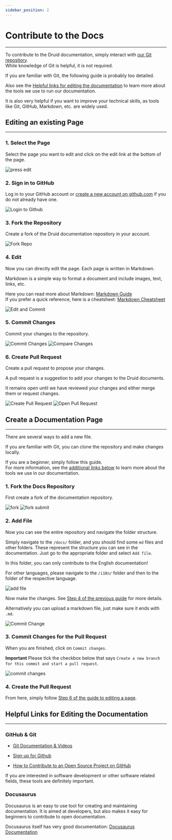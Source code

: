 ```yaml
---
sidebar_position: 2
---
```


# Contribute to the Docs
---

To contribute to the Druid documentation, simply interact with [our Git repository](https://github.com/highcard-dev/docs).  
While knowledge of Git is helpful, it is not required.

If you are familiar with Git, the following guide is probably too detailed.

Also see the [Helpful links for editing the documentation](#helpful-links-for-editing-the-documentation) to learn more about the tools we use to run our documentation.  

It is also very helpful if you want to improve your technical skills, as tools like Git, GitHub, Markdown, etc. are widely used.

## Editing an existing Page
---

### 1. Select the Page

Select the page you want to edit and click on the edit link at the bottom of the page.

![press edit](img/1-start.png)

### 2. Sign in to GitHub

Log in to your GitHub account or [create a new account on github.com](https://github.com/signup) if you do not already have one.

![Login to Github](img/2-login.png)

### 3. Fork the Repository

Create a fork of the Druid documentation repository in your account.

![Fork Repo](img/3-fork.png)

### 4. Edit

Now you can directly edit the page. Each page is written in Markdown.

Markdown is a simple way to format a document and include images, text, links, etc.

Here you can read more about Markdown: [Markdown Guide](https://www.markdownguide.org/)  
If you prefer a quick reference, here is a cheatsheet: [Markdown Cheatsheet](https://www.markdownguide.org/cheat-sheet/)

![Edit and Commit](img/4-edit.png)

### 5. Commit Changes

Commit your changes to the repository.

![Commit Changes](img/5-commit.png)
![Compare Changes](img/6-commit-preview.png)

### 6. Create Pull Request

Create a pull request to propose your changes.

A pull request is a suggestion to add your changes to the Druid documents.

It remains open until we have reviewed your changes and either merge them or request changes.

![Create Pull Request](img/7-pr-create.png)
![Open Pull Request](img/8-pr-preview.png)

## Create a Documentation Page
---

There are several ways to add a new file.

If you are familiar with Git, you can clone the repository and make changes locally.

If you are a beginner, simply follow this guide.  
For more information, see the [additional links below](#helpful-links-for-editing-the-documentation) to learn more about the tools we use in our documentation.

### 1.  Fork the Docs Repository

First create a fork of the documentation repository.

![fork](img/add/1-fork.png)
![fork submit](img/add/2-fork-submit.png)

### 2. Add File

Now you can see the entire repository and navigate the folder structure.  

 Simply navigate to the `/docs/` folder, and you should find some `md` files and other folders. These represent the structure you can see in the documentation. Just go to the appropriate folder and select `Add file`.

In this folder, you can only contribute to the English documentation!

For other languages, please navigate to the `/i18n/` folder and then to the folder of the respective language.

![add file](img/add/3-add-file.png)

Now make the changes. See [Step 4 of the previous guide](#4-edit) for more details.

Alternatively you can upload a markdown file, just make sure it ends with 
`.md`.

![Commit Change](img/add/4-submit-file.png)

### 3. Commit Changes for the Pull Request

When you are finished, click on `Commit changes`.

**Important** Please tick the checkbox below that says `Create a new branch for this commit and start a pull request`.

![commit changes](img/add/5-commit-pr.png)

### 4. Create the Pull Request

From here, simply follow [Step 6 of the guide to editing a page](#6-create-pull-request).

## Helpful Links for Editing the Documentation
---

### GitHub & Git

- [Git Documentation & Videos](https://git-scm.com/doc)

- [Sign up for Github](https://github.com/signup)

- [How to Contribute to an Open Source Project on GitHub](https://egghead.io/courses/how-to-contribute-to-an-open-source-project-on-github)

If you are interested in software development or other software related fields, these tools are definitely important.

### Docusaurus

Docusaurus is an easy to use tool for creating and maintaining documentation.
It is aimed at developers, but also makes it easy for beginners to contribute to open documentation.

Docusaurus itself has very good documentation: [Docusaurus Documentation](https://docusaurus.io/)